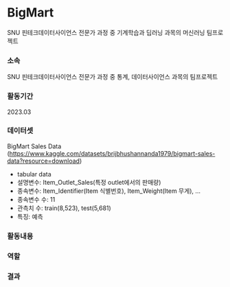 # BigMart
SNU 핀테크데이터사이언스 전문가 과정 중 기계학습과 딥러닝 과목의 머신러닝 팀프로젝트

### 소속
SNU 핀테크데이터사이언스 전문가 과정 중 통계, 데이터사이언스 과목의 팀프로젝트

### 활동기간
2023.03

### 데이터셋
BigMart Sales Data (https://www.kaggle.com/datasets/brijbhushannanda1979/bigmart-sales-data?resource=download)
- tabular data
- 설명변수: Item_Outlet_Sales(특정 outlet에서의 판매량)
- 종속변수: Item_Identifier(Item 식별번호), Item_Weight(Item 무게), ...
- 종속변수 수: 11
- 관측치 수: train(8,523), test(5,681)
- 특징: 예측

### 활동내용

### 역할

### 결과


